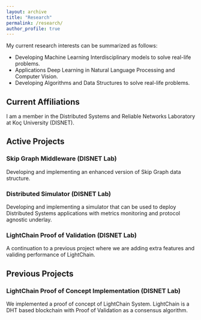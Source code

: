 ```yaml
---
layout: archive
title: "Research"
permalink: /research/
author_profile: true
---
```


My current research interests can be summarized as follows:

* Developing Machine Learning Interdisciplinary models to solve real-life problems.
* Applications Deep Learning in Natural Language Processing and Computer Vision.
* Developing Algorithms and Data Structures to solve real-life problems.

## Current Affiliations

I am a member in the Distributed Systems and Reliable Networks Laboratory at Koç University (DISNET).

## Active Projects

### Skip Graph Middleware (DISNET Lab)

Developing and implementing an enhanced version of Skip Graph data structure.

### Distributed Simulator (DISNET Lab)

Developing and implementing a simulator that can be used to deploy Distributed
Systems applications with metrics monitoring and protocol agnostic underlay.


### LightChain Proof of Validation (DISNET Lab)

A continuation to a previous project where we are adding extra features and
validing performance of LightChain.

## Previous Projects

### LightChain Proof of Concept Implementation (DISNET Lab)

We implemented a proof of concept of LightChain System. LightChain is a DHT based
blockchain with Proof of Validation as a consensus algorithm.
